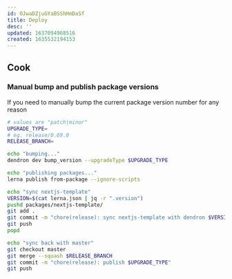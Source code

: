 ```yaml
---
id: OJwaDZjuGYaBSShHmDaSf
title: Deploy
desc: ''
updated: 1637094968516
created: 1635532194153
---
```


## Cook



### Manual bump and publish package versions

If you need to manually bump the current package version number for any reason

```sh
# values are "patch|minor"
UPGRADE_TYPE=
# eg. release/0.69.0
RELEASE_BRANCH= 

echo "bumping..."
dendron dev bump_version --upgradeType $UPGRADE_TYPE

echo "publishing packages..."
lerna publish from-package --ignore-scripts

echo "sync nextjs-template"
VERSION=$(cat lerna.json | jq -r ".version")
pushd packages/nextjs-template/
git add .
git commit -m "chore(release): sync nextjs-template with dendron $VERSION"
git push
popd

echo "sync back with master"
git checkout master
git merge --squash $RELEASE_BRANCH
git commit -m "chore(release): publish $UPGRADE_TYPE"
git push
```

